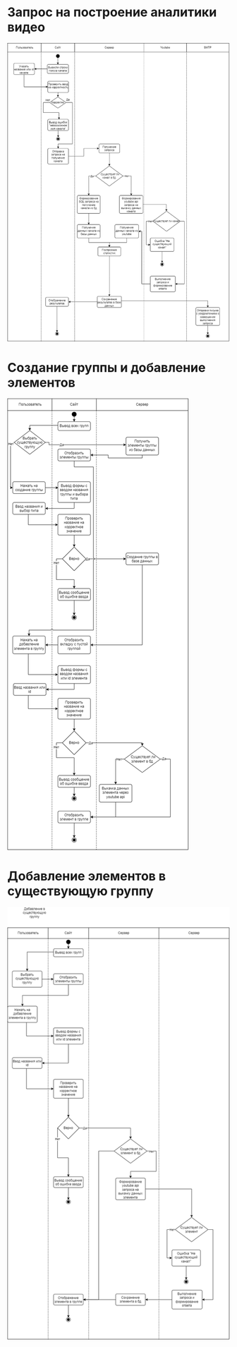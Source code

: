 # Запрос на построение аналитики видео
![](images/functional_diagram1.png)

# Создание группы и добавление элементов
![](images/functional_diagram3.png)


# Добавление элементов в существующую группу
![](images/functional_diagram2.png)